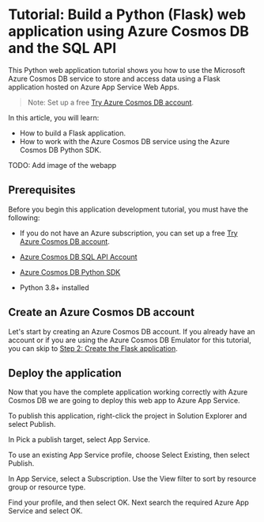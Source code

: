 # Tutorial: Build a Python (Flask) web application using Azure Cosmos DB and the SQL API

This Python web application tutorial shows you how to use the Microsoft Azure Cosmos DB service to store and access data using a Flask application hosted on Azure App Service Web Apps.

>Note: Set up a free [Try Azure Cosmos DB account](https://cosmos.azure.com/try/).

In this article, you will learn:

- How to build a Flask application.
- How to work with the Azure Cosmos DB service using the Azure Cosmos DB Python SDK.

TODO: Add image of the webapp

## Prerequisites

Before you begin this application development tutorial, you must have the following:

- If you do not have an Azure subscription, you can set up a free [Try Azure Cosmos DB account](https://aka.ms/trycosmosdb).

- [Azure Cosmos DB SQL API Account](https://docs.microsoft.com/en-us/azure/cosmos-db/sql/create-sql-api-python)

- [Azure Cosmos DB Python SDK](https://github.com/Azure/azure-sdk-for-python/tree/main/sdk/cosmos/azure-cosmos)

- Python 3.8+ installed

## Create an Azure Cosmos DB account

Let's start by creating an Azure Cosmos DB account. If you already have an account or if you are using the Azure Cosmos DB Emulator for this tutorial, you can skip to [Step 2: Create the Flask application](#CreateFlaskApp).

## Deploy the application

Now that you have the complete application working correctly with Azure Cosmos DB we are going to deploy this web app to Azure App Service.

To publish this application, right-click the project in Solution Explorer and select Publish.

In Pick a publish target, select App Service.

To use an existing App Service profile, choose Select Existing, then select Publish.

In App Service, select a Subscription. Use the View filter to sort by resource group or resource type.

Find your profile, and then select OK. Next search the required Azure App Service and select OK.

